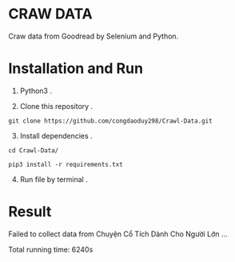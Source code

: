 # CRAW DATA 

  Craw data from Goodread by Selenium and Python. 

# Installation and Run

  1. Python3 .
  
  2. Clone this repository .

    git clone https://github.com/congdaoduy298/Crawl-Data.git 

  3. Install dependencies .

    cd Crawl-Data/
   
    pip3 install -r requirements.txt 
   
  4. Run file by terminal .

# Result 
    
   Failed to collect data from Chuyện Cổ Tích Dành Cho Người Lớn ...
    
   Total running time: 6240s

